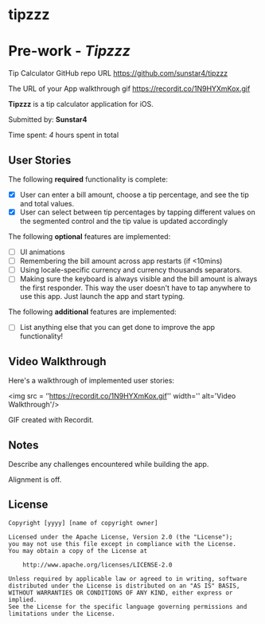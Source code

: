 # tipzzz
# Pre-work - *Tipzzz*

Tip Calculator GitHub repo URL
https://github.com/sunstar4/tipzzz

The URL of your App walkthrough gif
https://recordit.co/1N9HYXmKox.gif

**Tipzzz** is a tip calculator application for iOS.

Submitted by: **Sunstar4**

Time spent: *4* hours spent in total

## User Stories

The following **required** functionality is complete:

* [x] User can enter a bill amount, choose a tip percentage, and see the tip and total values.
* [x] User can select between tip percentages by tapping different values on the segmented control and the tip value is updated accordingly

The following **optional** features are implemented:

* [ ] UI animations
* [ ] Remembering the bill amount across app restarts (if <10mins)
* [ ] Using locale-specific currency and currency thousands separators.
* [ ] Making sure the keyboard is always visible and the bill amount is always the first responder. This way the user doesn't have to tap anywhere to use this app. Just launch the app and start typing.

The following **additional** features are implemented:

- [ ] List anything else that you can get done to improve the app functionality!

## Video Walkthrough

Here's a walkthrough of implemented user stories:

<img src = ‘’https://recordit.co/1N9HYXmKox.gif'' width='' alt='Video Walkthrough'/> 

GIF created with Recordit.

## Notes

Describe any challenges encountered while building the app.

Alignment is off.  

## License

    Copyright [yyyy] [name of copyright owner]

    Licensed under the Apache License, Version 2.0 (the "License");
    you may not use this file except in compliance with the License.
    You may obtain a copy of the License at

        http://www.apache.org/licenses/LICENSE-2.0

    Unless required by applicable law or agreed to in writing, software
    distributed under the License is distributed on an "AS IS" BASIS,
    WITHOUT WARRANTIES OR CONDITIONS OF ANY KIND, either express or implied.
    See the License for the specific language governing permissions and
    limitations under the License.
